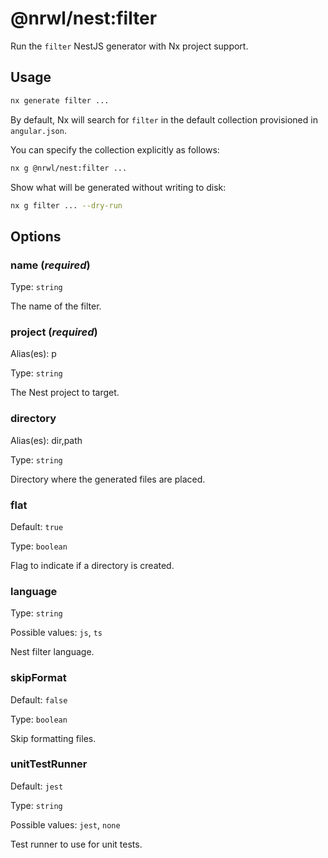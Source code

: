 # @nrwl/nest:filter

Run the `filter` NestJS generator with Nx project support.

## Usage

```bash
nx generate filter ...
```

By default, Nx will search for `filter` in the default collection provisioned in `angular.json`.

You can specify the collection explicitly as follows:

```bash
nx g @nrwl/nest:filter ...
```

Show what will be generated without writing to disk:

```bash
nx g filter ... --dry-run
```

## Options

### name (_**required**_)

Type: `string`

The name of the filter.

### project (_**required**_)

Alias(es): p

Type: `string`

The Nest project to target.

### directory

Alias(es): dir,path

Type: `string`

Directory where the generated files are placed.

### flat

Default: `true`

Type: `boolean`

Flag to indicate if a directory is created.

### language

Type: `string`

Possible values: `js`, `ts`

Nest filter language.

### skipFormat

Default: `false`

Type: `boolean`

Skip formatting files.

### unitTestRunner

Default: `jest`

Type: `string`

Possible values: `jest`, `none`

Test runner to use for unit tests.
